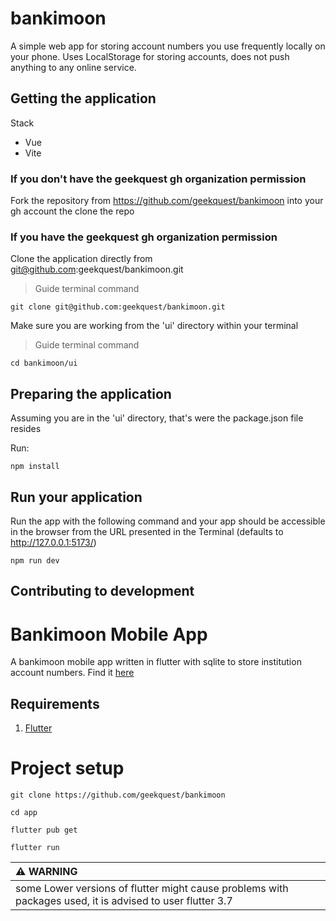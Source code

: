 # bankimoon

A simple web app for storing account numbers you use frequently locally on your phone.
Uses LocalStorage for storing accounts, does not push anything to any online service.

## Getting the application

Stack

- Vue
- Vite

### If you don't have the geekquest gh organization permission

Fork the repository from https://github.com/geekquest/bankimoon into your gh account the clone the repo

### If you have the geekquest gh organization permission

Clone the application directly from git@github.com:geekquest/bankimoon.git

> Guide terminal command

    git clone git@github.com:geekquest/bankimoon.git

Make sure you are working from the 'ui' directory within your terminal

> Guide terminal command

    cd bankimoon/ui

## Preparing the application

Assuming you are in the 'ui' directory, that's were the package.json file resides

Run:

    npm install

## Run your application

Run the app with the following command and your app should be accessible in the browser from the URL presented in the Terminal (defaults to http://127.0.0.1:5173/)

    npm run dev

## Contributing to development

# Bankimoon Mobile App

A bankimoon mobile app written in flutter with sqlite to store institution account numbers.
Find it [here](https://github.com/geekquest/bankimoon)

## Requirements

1. [Flutter](https://flutter.dev/)

# Project setup

```
git clone https://github.com/geekquest/bankimoon
```

```
cd app
```

```
flutter pub get
```

```
flutter run
```

| :warning: WARNING                                                                                         |
| :-------------------------------------------------------------------------------------------------------- |
| some Lower versions of flutter might cause problems with packages used, it is advised to user flutter 3.7 |
